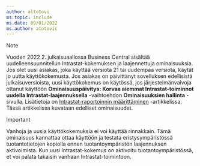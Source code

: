 ```yaml
---
author: altotovi
ms.topic: include
ms.date: 09/01/2022
ms.author: atotovic
---
```

> [!NOTE]
> Vuoden 2022 2. julkaisuaallossa Business Central sisältää uudelleensuunnitellun Intrastat-kokemuksen ja laajennettuja ominaisuuksia. Jos olet uusi asiakas, joka käyttää versiota 21 tai uudempaa versiota, käytät jo uutta käyttökokemusta. Jos asiakas on päivittänyt sovelluksen edellisistä julkaisuversioista, uusi käyttökokemus on käytössä, jos järjestelmänvalvoja ottanut käyttöön **Ominaisuuspäivitys: Korvaa aiemmat Intrastat-toiminnot uudella Intrastat-laajennuksella** -vaihtoehdon **Ominaisuuksien hallinta** -sivulla. Lisätietoja on [Intrastat-raportoinnin määrittäminen](../finance-how-setup-report-intrastat.md) -artikkelissa. Tässä artikkelissa kuvataan edelliset ominaisuudet.

> [!IMPORTANT]
> Vanhoja ja uusia käyttökokemuksia ei voi käyttää rinnakkain. Tämä ominaisuus kannattaa ottaa käyttöön ja testata eristysympäristössä tuotantotietojen kopiolla ennen tuotantoympäristön laajennuksen aktivoimista. Kun uusi Intrastat-kokemus on aktivoitu tuotantoympäristössä, et voi palata takaisin vanhaan Intrastat-toimintoon.